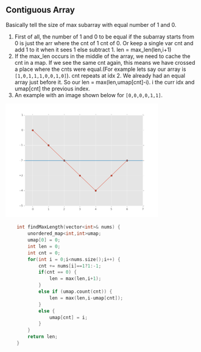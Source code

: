 ## Contiguous Array
Basically tell the size of max subarray with equal number of 1 and 0.

1. First of all, the number of 1 and 0 to be equal if the subarray starts from 0 is just the arr where the cnt of 1 cnt of 0. Or keep a single var cnt and add 1 to it when it sees 1 else subtract 1. len = max_len(len,i+1)
2. If the max_len occurs in the middle of the array, we need to cache the cnt in a map. If we see the same cnt again, this means we have crossed a place where the cnts were equal.(For example lets say our array is ```[1,0,1,1,1,0,0,1,0]```). cnt repeats at idx 2. We already had an equal array just before it. So our len = max(len,umap[cnt]-i). i the curr idx and umap[cnt] the previous index.
3. An example with an image shown below for ```[0,0,0,0,1,1]```.

<img src="../Images/525.png" alt="drawing" width="400"/>

```C++
    int findMaxLength(vector<int>& nums) {
        unordered_map<int,int>umap;
        umap[0] = 0;
        int len = 0;
        int cnt = 0;
        for(int i = 0;i<nums.size();i++) {
            cnt += nums[i]==1?1:-1;
            if(cnt == 0) {
                len = max(len,i+1);
            }
            else if (umap.count(cnt)) {
                len = max(len,i-umap[cnt]);
            }
            else {
                umap[cnt] = i;
            }
        }
        return len;
    }
```